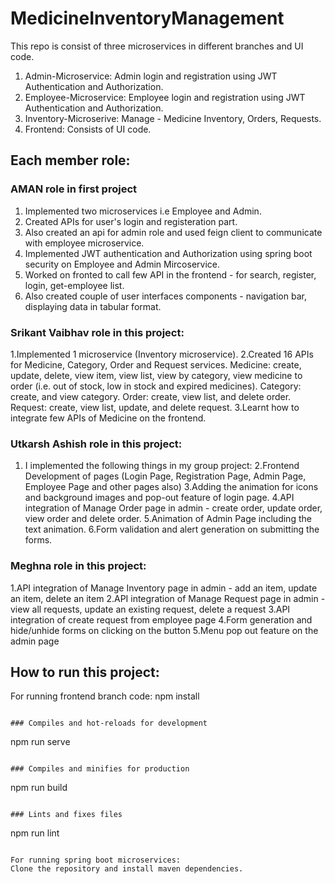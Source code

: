 # MedicineInventoryManagement
This repo is consist of three microservices in different branches and UI code.
1. Admin-Microservice: Admin login and registration using JWT Authentication and Authorization.
2. Employee-Microservice: Employee login and registration using JWT Authentication and Authorization.
3. Inventory-Microserive: Manage - Medicine Inventory, Orders, Requests.
4. Frontend: Consists of UI code.

## Each member role:
### AMAN role in first project
1. Implemented two microservices i.e Employee and Admin.
2. Created APIs for user's login and registeration part.
3. Also created an api for admin role and used feign client to communicate with employee microservice.
4. Implemented JWT authentication and Authorization using spring boot security on Employee and Admin Mircoservice.
5. Worked on fronted to call few API in the frontend - for search, register, login, get-employee list.
6. Also created couple of user interfaces components - navigation bar, displaying data in tabular format.

### Srikant Vaibhav role in this project:
1.Implemented 1 microservice (Inventory microservice).
2.Created 16 APIs for Medicine, Category, Order and Request services.
	  Medicine: create, update, delete, view item, view list, view by category, view medicine to order (i.e. out of stock, low in stock and expired medicines).
		Category: create, and view category.
		Order: create, view list, and delete order.
		Request: create, view list, update, and delete request.
3.Learnt how to integrate few APIs of Medicine on the frontend.

### Utkarsh Ashish role in this project:
1. I implemented the following things in my group project:
2.Frontend Development of pages (Login Page, Registration Page, Admin Page, Employee Page and other pages also)
3.Adding the animation for icons and background images and pop-out feature of login page.
4.API integration of Manage Order page in admin - create order, update order, view order and delete order.
5.Animation of Admin Page including the text animation.
6.Form validation and alert generation on submitting the forms. 

### Meghna role in this project:
1.API integration of Manage Inventory page in admin - add an item, update an item, delete an item
2.API integration of Manage Request page in admin - view all requests, update an existing request, delete a request
3.API integration of create request from employee page
4.Form generation and hide/unhide forms on clicking on the button
5.Menu pop out feature on the admin page


## How to run this project: 
For running frontend branch code: 
npm install
```

### Compiles and hot-reloads for development
```
npm run serve
```

### Compiles and minifies for production
```
npm run build
```

### Lints and fixes files
```
npm run lint
```

For running spring boot microservices:
Clone the repository and install maven dependencies.
